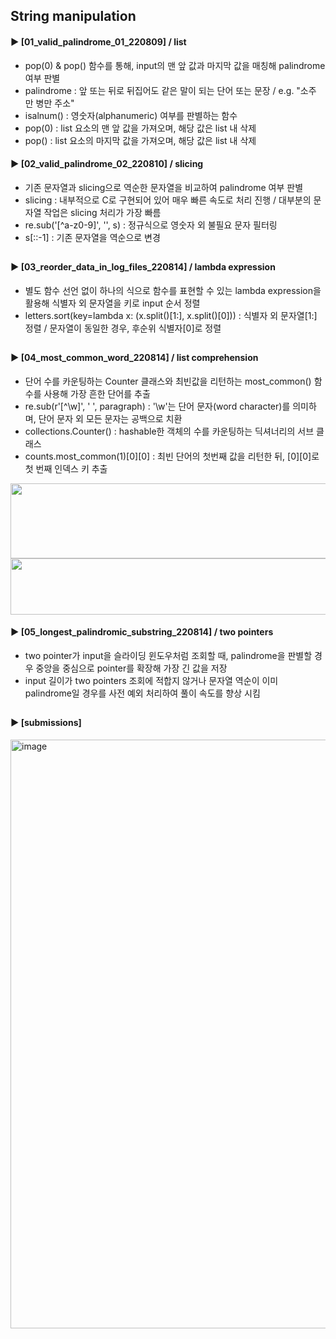 ####  
## String manipulation  
#### ► [01_valid_palindrome_01_220809] / list  
- pop(0) & pop() 함수를 통해, input의 맨 앞 값과 마지막 값을 매칭해 palindrome 여부 판별  
- palindrome : 앞 또는 뒤로 뒤집어도 같은 말이 되는 단어 또는 문장 / e.g. "소주 만 병만 주소"  
- isalnum() : 영숫자(alphanumeric) 여부를 판별하는 함수  
- pop(0) : list 요소의 맨 앞 값을 가져오며, 해당 값은 list 내 삭제  
- pop() : list 요소의 마지막 값을 가져오며, 해당 값은 list 내 삭제  
####  
#### ► [02_valid_palindrome_02_220810] / slicing  
- 기존 문자열과 slicing으로 역순한 문자열을 비교하여 palindrome 여부 판별  
- slicing : 내부적으로 C로 구현되어 있어 매우 빠른 속도로 처리 진행 / 대부분의 문자열 작업은 slicing 처리가 가장 빠름  
- re.sub('[^a-z0-9]', '', s) : 정규식으로 영숫자 외 불필요 문자 필터링  
- s[::-1] : 기존 문자열을 역순으로 변경  
##  
#### ► [03_reorder_data_in_log_files_220814] / lambda expression  
- 별도 함수 선언 없이 하나의 식으로 함수를 표현할 수 있는 lambda expression을 활용해 식별자 외 문자열을 키로 input 순서 정렬  
- letters.sort(key=lambda x: (x.split()[1:], x.split()[0])) : 식별자 외 문자열[1:] 정렬 / 문자열이 동일한 경우, 후순위 식별자[0]로 정렬  
##  
#### ► [04_most_common_word_220814] / list comprehension  
- 단어 수를 카운팅하는 Counter 클래스와 최빈값을 리턴하는 most_common() 함수를 사용해 가장 흔한 단어를 추출  
- re.sub(r'[^\w]', ' ', paragraph) : '\w'는 단어 문자(word character)를 의미하며, 단어 문자 외 모든 문자는 공백으로 치환  
- collections.Counter() : hashable한 객체의 수를 카운팅하는 딕셔너리의 서브 클래스  
- counts.most_common(1)[0][0] : 최빈 단어의 첫번째 값을 리턴한 뒤, [0][0]로 첫 번째 인덱스 키 추출  
<img src="https://user-images.githubusercontent.com/109773795/184552333-90075e05-7666-4cb8-abac-4d12a104281d.png" width="600" height="120"/>  
<img src="https://user-images.githubusercontent.com/109773795/184552334-e1648472-9668-417f-a0b9-de62f2448464.png" width="800" height="90"/>  

#### ► [05_longest_palindromic_substring_220814] / two pointers  
- two pointer가 input을 슬라이딩 윈도우처럼 조회할 때, palindrome을 판별할 경우 중앙을 중심으로 pointer를 확장해 가장 긴 값을 저장  
- input 길이가 two pointers 조회에 적합지 않거나 문자열 역순이 이미 palindrome일 경우를 사전 예외 처리하여 풀이 속도를 향상 시킴  
##  
#### ► [submissions]  
<img width="942" alt="image" src="https://user-images.githubusercontent.com/109773795/184543800-473203d3-c02b-4889-b30c-6150d031ce0f.png">  
